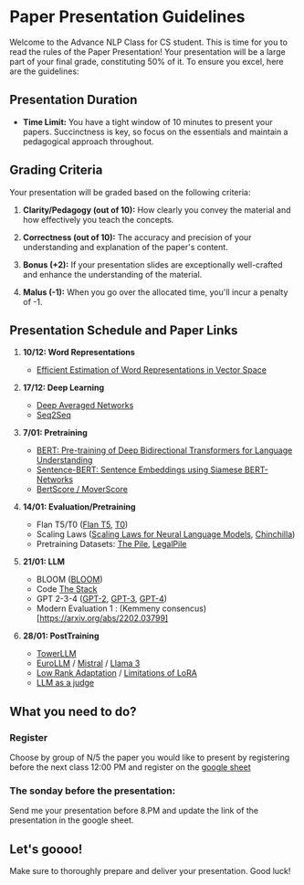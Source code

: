 # Paper Presentation Guidelines

Welcome to the Advance NLP Class for CS student. This is time for you to read the rules of the Paper Presentation! Your presentation will be a large part of your final grade, constituting 50% of it. To ensure you excel, here are the guidelines:

## Presentation Duration

- **Time Limit:** You have a tight window of 10 minutes to present your papers. Succinctness is key, so focus on the essentials and maintain a pedagogical approach throughout.

## Grading Criteria

Your presentation will be graded based on the following criteria:

1. **Clarity/Pedagogy (out of 10):** How clearly you convey the material and how effectively you teach the concepts.
   
2. **Correctness (out of 10):** The accuracy and precision of your understanding and explanation of the paper's content.

3. **Bonus (+2):** If your presentation slides are exceptionally well-crafted and enhance the understanding of the material.

4. **Malus (-1):** When you go over the allocated time, you'll incur a penalty of -1.
## Presentation Schedule and Paper Links

1. **10/12: Word Representations**
   - [Efficient Estimation of Word Representations in Vector Space](https://arxiv.org/abs/1301.3781)

2. **17/12: Deep Learning**
   - [Deep Averaged Networks](https://aclanthology.org/P15-1162.pdf)
   - [Seq2Seq](https://arxiv.org/abs/1409.3215)

3. **7/01: Pretraining**
   - [BERT: Pre-training of Deep Bidirectional Transformers for Language Understanding](https://arxiv.org/abs/1810.04805)
   - [Sentence-BERT: Sentence Embeddings using Siamese BERT-Networks](https://arxiv.org/abs/1908.10084)
   - [BertScore / MoverScore](https://arxiv.org/abs/1904.09675,https://arxiv.org/abs/1909.02622)

4. **14/01: Evaluation/Pretraining**
   - Flan T5/T0 ([Flan T5](https://arxiv.org/abs/2210.11416), [T0](https://arxiv.org/abs/2110.08207))
   - Scaling Laws ([Scaling Laws for Neural Language Models](https://arxiv.org/abs/2001.08361), [Chinchilla](https://arxiv.org/abs/2203.15556))
   - Pretraining Datasets: [The Pile](https://arxiv.org/abs/2101.00027), [LegalPile](https://arxiv.org/abs/2207.00220)

5. **21/01: LLM**
   - BLOOM ([BLOOM](https://arxiv.org/abs/2211.05100))
   - Code [The Stack](https://arxiv.org/abs/2402.19173)
   - GPT 2-3-4 ([GPT-2](https://arxiv.org/abs/2109.01652), [GPT-3](https://arxiv.org/abs/2005.14165), [GPT-4](https://arxiv.org/abs/2303.08774))
   - Modern Evaluation 1 : (Kemmeny consencus)[https://arxiv.org/abs/2202.03799]

6. **28/01: PostTraining**
   - [TowerLLM](https://arxiv.org/abs/2402.17733)
   - [EuroLLM](https://arxiv.org/abs/2409.16235) / [Mistral](https://arxiv.org/abs/2310.06825) / [Llama 3](https://arxiv.org/abs/2407.21783)
   - [Low Rank Adaptation](https://arxiv.org/abs/2106.09685) / [Limitations of LoRA](https://arxiv.org/abs/2406.03136)
   - [LLM as a judge](https://arxiv.org/abs/2306.05685)

## What you need to do?

### Register

Choose by group of N/5 the paper you would like to present by registering before the next class 12:00 PM and register on the [google sheet](https://docs.google.com/spreadsheets/d/1rLJqLCXdfX8nDUdNelRM5KHrY1EwUZI4sMWssfZGabU/edit?usp=sharing)

### The sonday before the presentation:

Send me your presentation before 8.PM and update the link of the presentation in the google sheet.

## Let's goooo! 

Make sure to thoroughly prepare and deliver your presentation. Good luck!

